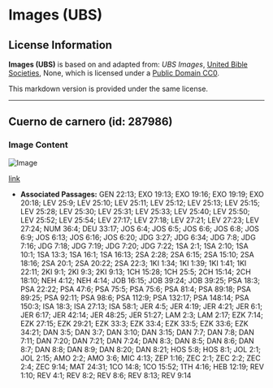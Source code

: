 # Images (UBS)

## License Information

**Images (UBS)** is based on and adapted from: _UBS Images_, [United Bible Societies](https://unitedbiblesocieties.org/), None, which is licensed under a [Public Domain CC0](https://creativecommons.org/public-domain/cc0/).

This markdown version is provided under the same license.



--------------------------------

## Cuerno de carnero (id: 287986)

### Image Content

![Image](https://cdn.aquifer.bible/aquifer-content/resources/Media/WEB-0511_horn_ram.jpg)

[link](https://cdn.aquifer.bible/aquifer-content/resources/Media/WEB-0511_horn_ram.jpg)

* **Associated Passages:** GEN 22:13; EXO 19:13; EXO 19:16; EXO 19:19; EXO 20:18; LEV 25:9; LEV 25:10; LEV 25:11; LEV 25:12; LEV 25:13; LEV 25:15; LEV 25:28; LEV 25:30; LEV 25:31; LEV 25:33; LEV 25:40; LEV 25:50; LEV 25:52; LEV 25:54; LEV 27:17; LEV 27:18; LEV 27:21; LEV 27:23; LEV 27:24; NUM 36:4; DEU 33:17; JOS 6:4; JOS 6:5; JOS 6:6; JOS 6:8; JOS 6:9; JOS 6:13; JOS 6:16; JOS 6:20; JDG 3:27; JDG 6:34; JDG 7:8; JDG 7:16; JDG 7:18; JDG 7:19; JDG 7:20; JDG 7:22; 1SA 2:1; 1SA 2:10; 1SA 10:1; 1SA 13:3; 1SA 16:1; 1SA 16:13; 2SA 2:28; 2SA 6:15; 2SA 15:10; 2SA 18:16; 2SA 20:1; 2SA 20:22; 2SA 22:3; 1KI 1:34; 1KI 1:39; 1KI 1:41; 1KI 22:11; 2KI 9:1; 2KI 9:3; 2KI 9:13; 1CH 15:28; 1CH 25:5; 2CH 15:14; 2CH 18:10; NEH 4:12; NEH 4:14; JOB 16:15; JOB 39:24; JOB 39:25; PSA 18:3; PSA 22:22; PSA 47:6; PSA 75:5; PSA 75:6; PSA 81:4; PSA 89:18; PSA 89:25; PSA 92:11; PSA 98:6; PSA 112:9; PSA 132:17; PSA 148:14; PSA 150:3; ISA 18:3; ISA 27:13; ISA 58:1; JER 4:5; JER 4:19; JER 4:21; JER 6:1; JER 6:17; JER 42:14; JER 48:25; JER 51:27; LAM 2:3; LAM 2:17; EZK 7:14; EZK 27:15; EZK 29:21; EZK 33:3; EZK 33:4; EZK 33:5; EZK 33:6; EZK 34:21; DAN 3:5; DAN 3:7; DAN 3:10; DAN 3:15; DAN 7:7; DAN 7:8; DAN 7:11; DAN 7:20; DAN 7:21; DAN 7:24; DAN 8:3; DAN 8:5; DAN 8:6; DAN 8:7; DAN 8:8; DAN 8:9; DAN 8:20; DAN 8:21; HOS 5:8; HOS 8:1; JOL 2:1; JOL 2:15; AMO 2:2; AMO 3:6; MIC 4:13; ZEP 1:16; ZEC 2:1; ZEC 2:2; ZEC 2:4; ZEC 9:14; MAT 24:31; 1CO 14:8; 1CO 15:52; 1TH 4:16; HEB 12:19; REV 1:10; REV 4:1; REV 8:2; REV 8:6; REV 8:13; REV 9:14

